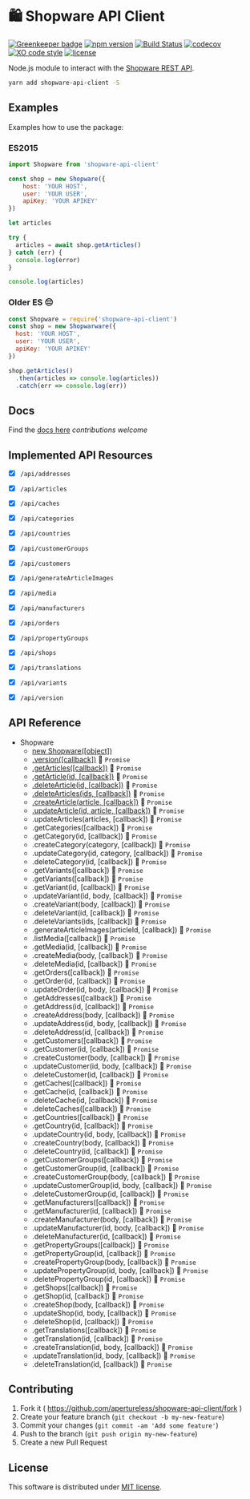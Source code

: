 # 🛍 Shopware API Client

[![Greenkeeper badge](https://badges.greenkeeper.io/apertureless/shopware-api-client.svg)](https://greenkeeper.io/)
[![npm version](https://badge.fury.io/js/shopware-api-client.svg)](https://badge.fury.io/js/shopware-api-client)
[![Build Status](https://travis-ci.org/apertureless/shopware-api-client.svg?branch=master)](https://travis-ci.org/apertureless/shopware-api-client)
[![codecov](https://codecov.io/gh/apertureless/shopware-api-client/branch/master/graph/badge.svg)](https://codecov.io/gh/apertureless/shopware-api-client)
[![XO code style](https://img.shields.io/badge/code_style-XO-5ed9c7.svg)](https://github.com/sindresorhus/xo)
[![license](https://img.shields.io/github/license/mashape/apistatus.svg)](https://github.com/apertureless/shopware-api-client/blob/master/LICENSE.txt)

Node.js module to interact with the [Shopware REST API](https://shopware.com/).

```bash
yarn add shopware-api-client -S
```

## Examples
Examples how to use the package:

### ES2015

```javascript
import Shopware from 'shopware-api-client'

const shop = new Shopware({
    host: 'YOUR HOST',
    user: 'YOUR USER',
    apiKey: 'YOUR APIKEY'
})

let articles

try {
  articles = await shop.getArticles()
} catch (err) {
  console.log(error)
}

console.log(articles)
```

### Older ES 😔

```javascript
const Shopware = require('shopware-api-client')
const shop = new Shopwarware({
  host: 'YOUR HOST',
  user: 'YOUR USER',
  apiKey: 'YOUR APIKEY'
})

shop.getArticles()
  .then(articles => console.log(articles))
  .catch(err => console.log(err))

```

## Docs
Find the [docs here](https://apertureless.github.io/shopware-api-client/#/) *contributions welcome*

## Implemented API Resources

- [x] `/api/addresses`
- [x] `/api/articles`
- [x] `/api/caches`
- [x] `/api/categories`
- [x] `/api/countries`
- [x] `/api/customerGroups`
- [x] `/api/customers`
- [x] `/api/generateArticleImages`
- [x] `/api/media`
- [x] `/api/manufacturers`
- [x] `/api/orders`
- [x] `/api/propertyGroups`
- [x] `/api/shops`
- [x] `/api/translations`
- [x] `/api/variants`
- [x] `/api/version`


## API Reference

- Shopware
  - [new Shopware([object])](#new_shopware)
  - [.version([callback])](#version) 🔀 `Promise`
  - [.getArticles([callback])](#getArticles) 🔀 `Promise`
  - [.getArticle(id, [callback])](#getArticle) 🔀 `Promise`
  - [.deleteArticle(id, [callback])](#deleteArticle) 🔀 `Promise`
  - [.deleteArticles(ids, [callback])](#deleteArticles) 🔀 `Promise`
  - [.createArticle(article, [callback])](#createArticle) 🔀 `Promise`
  - [.updateArticle(id, article, [callback])](#updateArticle) 🔀 `Promise`
  - .updateArticles(articles, [callback]) 🔀 `Promise`
  - .getCategories([callback]) 🔀 `Promise`
  - .getCategory(id, [callback]) 🔀 `Promise`
  - .createCategory(category, [callback]) 🔀 `Promise`
  - .updateCategory(id, category, [callback]) 🔀 `Promise`
  - .deleteCategory(id, [callback]) 🔀 `Promise`
  - .getVariants([callback]) 🔀 `Promise`
  - .getVariants([callback]) 🔀 `Promise`
  - .getVariant(id, [callback]) 🔀 `Promise`
  - .updateVariant(id, body, [callback]) 🔀 `Promise`
  - .createVariant(body, [callback]) 🔀 `Promise`
  - .deleteVariant(id, [callback]) 🔀 `Promise`
  - .deleteVariants(ids, [callback]) 🔀 `Promise`
  - .generateArticleImages(articleId, [callback]) 🔀 `Promise`
  - .listMedia([callback]) 🔀 `Promise`
  - .getMedia(id, [callback]) 🔀 `Promise`
  - .createMedia(body, [callback]) 🔀 `Promise`
  - .deleteMedia(id, [callback]) 🔀 `Promise`
  - .getOrders([callback]) 🔀 `Promise`
  - .getOrder(id, [callback]) 🔀 `Promise`
  - .updateOrder(id, body, [callback]) 🔀 `Promise`
  - .getAddresses([callback]) 🔀 `Promise`
  - .getAddress(id, [callback]) 🔀 `Promise`
  - .createAddress(body, [callback]) 🔀 `Promise`
  - .updateAddress(id, body, [callback]) 🔀 `Promise`
  - .deleteAddress(id, [callback]) 🔀 `Promise`
  - .getCustomers([callback]) 🔀 `Promise`
  - .getCustomer(id, [callback]) 🔀 `Promise`
  - .createCustomer(body, [callback]) 🔀 `Promise`
  - .updateCustomer(id, body, [callback]) 🔀 `Promise`
  - .deleteCustomer(id, [callback]) 🔀 `Promise`
  - .getCaches([callback]) 🔀 `Promise`
  - .getCache(id, [callback]) 🔀 `Promise`
  - .deleteCache(id, [callback]) 🔀 `Promise`
  - .deleteCaches([callback]) 🔀 `Promise`
  - .getCountries([callback]) 🔀 `Promise`
  - .getCountry(id, [callback]) 🔀 `Promise`
  - .updateCountry(id, body, [callback]) 🔀 `Promise`
  - .createCountry(body, [callback]) 🔀 `Promise`
  - .deleteCountry(id, [callback]) 🔀 `Promise`
  - .getCustomerGroups([callback]) 🔀 `Promise`
  - .getCustomerGroup(id, [callback]) 🔀 `Promise`
  - .createCustomerGroup(body, [callback]) 🔀 `Promise`
  - .updateCustomerGroup(id, body, [callback]) 🔀 `Promise`
  - .deleteCustomerGroup(id, [callback]) 🔀 `Promise`
  - .getManufacturers([callback]) 🔀 `Promise`
  - .getManufacturer(id, [callback]) 🔀 `Promise`
  - .createManufacturer(body, [callback]) 🔀 `Promise`
  - .updateManufacturer(id, body, [callback]) 🔀 `Promise`
  - .deleteManufacturer(id, [callback]) 🔀 `Promise`
  - .getPropertyGroups([callback]) 🔀 `Promise`
  - .getPropertyGroup(id, [callback]) 🔀 `Promise`
  - .createPropertyGroup(body, [callback]) 🔀 `Promise`
  - .updatePropertyGroup(id, body, [callback]) 🔀 `Promise`
  - .deletePropertyGroup(id, [callback]) 🔀 `Promise`
  - .getShops([callback]) 🔀 `Promise`
  - .getShop(id, [callback]) 🔀 `Promise`
  - .createShop(body, [callback]) 🔀 `Promise`
  - .updateShop(id, body, [callback]) 🔀 `Promise`
  - .deleteShop(id, [callback]) 🔀 `Promise`
  - .getTranslations([callback]) 🔀 `Promise`
  - .getTranslation(id, [callback]) 🔀 `Promise`
  - .createTranslation(id, body, [callback]) 🔀 `Promise`
  - .updateTranslation(id, body, [callback]) 🔀 `Promise`
  - .deleteTranslation(id, [callback]) 🔀 `Promise`

## Contributing

1. Fork it ( https://github.com/apertureless/shopware-api-client/fork )
2. Create your feature branch (`git checkout -b my-new-feature`)
3. Commit your changes (`git commit -am 'Add some feature'`)
4. Push to the branch (`git push origin my-new-feature`)
5. Create a new Pull Request

## License

This software is distributed under [MIT license](LICENSE.txt).
